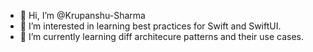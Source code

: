 - 👋 Hi, I’m @Krupanshu-Sharma
- 👀 I’m interested in learning best practices for Swift and SwiftUI.
- 🌱 I’m currently learning diff architecure patterns and their use cases.

<!---
Krupanshu-Sharma/Krupanshu-Sharma is a ✨ special ✨ repository because its `README.md` (this file) appears on your GitHub profile.
You can click the Preview link to take a look at your changes.
--->

